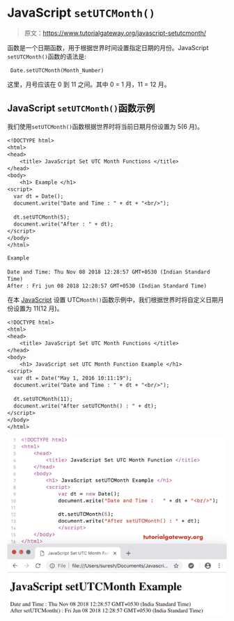 # JavaScript `setUTCMonth()`

> 原文：<https://www.tutorialgateway.org/javascript-setutcmonth/>

函数是一个日期函数，用于根据世界时间设置指定日期的月份。JavaScript `setUTCMonth()`函数的语法是:

```
 Date.setUTCMonth(Month_Number)
```

这里，月号应该在 0 到 11 之间。其中 0 = 1 月，11 = 12 月。

## JavaScript `setUTCMonth()`函数示例

我们使用`setUTCMonth()`函数根据世界时将当前日期月份设置为 5(6 月)。

```
<!DOCTYPE html>
<html>
<head>
    <title> JavaScript Set UTC Month Functions </title>
</head>
<body>
    <h1> Example </h1>
<script>
  var dt = Date();  
  document.write("Date and Time : " + dt + "<br/>");

  dt.setUTCMonth(5);
  document.write("After : " + dt);
</script>
</body>
</html>
```

```
Example

Date and Time: Thu Nov 08 2018 12:28:57 GMT+0530 (Indian Standard Time)
After : Fri jun 08 2018 12:28:57 GMT+0530 (Indian Standard Time)
```

在本 [JavaScript](https://www.tutorialgateway.org/javascript/) 设置 UTC`Month()`函数示例中，我们根据世界时将自定义日期月份设置为 11(12 月)。

```
<!DOCTYPE html>
<html>
<head>
    <title> JavaScript Set UTC Month Functions </title>
</head>
<body>
    <h1> JavaScript set UTC Month Function Example </h1>
<script>
  var dt = Date("May 1, 2016 10:11:19");
  document.write("Date and Time : " + dt + "<br/>");

  dt.setUTCMonth(11);
  document.write("After setUTCMonth() : " + dt);
</script>
</body>
</html>
```

![JavaScript setUTCMonth Function 2](img/b006d1f76ad25f5f31c03d9435625045.png)